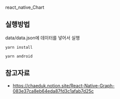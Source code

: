 react_native_Chart

## 실행방법

data/data.json에 데이터를 넣어서 실행

```
yarn install
```

```
yarn android
```

## 참고자료

- https://chaeduk.notion.site/React-Native-Graph-083e37ca8eb64eda87fd3c1afab7d25c
